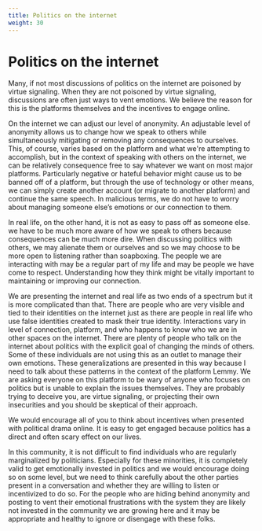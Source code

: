 ```yaml
---
title: Politics on the internet
weight: 30
---
```

# Politics on the internet

Many, if not most discussions of politics on the internet are poisoned by virtue signaling. When they are not poisoned by virtue signaling, discussions are often just ways to vent emotions. We believe the reason for this is the platforms themselves and the incentives to engage online. 

On the internet we can adjust our level of anonymity. An adjustable level of anonymity allows us to change how we speak to others while simultaneously mitigating or removing any consequences to ourselves. This, of course, varies based on the platform and what we're attempting to accomplish, but in the context of speaking with others on the internet, we can be relatively consequence free to say whatever we want on most major platforms. Particularly negative or hateful behavior might cause us to be banned off of a platform, but through the use of technology or other means, we can simply create another account (or migrate to another platform) and continue the same speech. In malicious terms, we do not have to worry about managing someone else’s emotions or our connection to them.

In real life, on the other hand, it is not as easy to pass off as someone else. we have to be much more aware of how we speak to others because consequences can be much more dire. When discussing politics with others, we may alienate them or ourselves and so we may choose to be more open to listening rather than soapboxing. The people we are interacting with may be a regular part of my life and may be people we have come to respect. Understanding how they think might be vitally important to maintaining or improving our connection.

We are presenting the internet and real life as two ends of a spectrum but it is more complicated than that. There are people who are very visible and tied to their identities on the internet just as there are people in real life who use false identities created to mask their true identity. Interactions vary in level of connection, platform, and who happens to know who we are in other spaces on the internet. There are plenty of people who talk on the internet about politics with the explicit goal of changing the minds of others. Some of these individuals are not using this as an outlet to manage their own emotions. These generalizations are presented in this way because I need to talk about these patterns in the context of the platform Lemmy. We are asking everyone on this platform to be wary of anyone who focuses on politics but is unable to explain the issues themselves. They are probably trying to deceive you, are virtue signaling, or projecting their own insecurities and you should be skeptical of their approach.

We would encourage all of you to think about incentives when presented with political drama online. It is easy to get engaged because politics has a direct and often scary effect on our lives. 

In this community, it is not difficult to find individuals who are regularly marginalized by politicians. Especially for these minorities, it is completely valid to get emotionally invested in politics and we would  encourage doing so on some level, but we need to think carefully about the other parties present in a conversation and whether they are willing to listen or incentivized to do so. For the people who are hiding behind anonymity and posting to vent their emotional frustrations with the system they are likely not invested in the community we are growing here and it may be appropriate and healthy to ignore or disengage with these folks.
